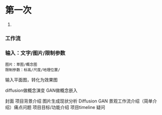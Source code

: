 # 第一次
1.

### 工作流


### 输入：文字/图片/限制参数
	图片：草图/概念图
	限制参数：标高/尺度/地理位置/

输入平面图，转化为效果图

diffusion做概念演变 GAN做概念嵌入


封面
项目背景介绍
	图片生成现状分析
		Diffusion
		GAN
	景观工作流介绍（简单介绍）痛点问题
项目目标/功能介绍
项目timeline
疑问